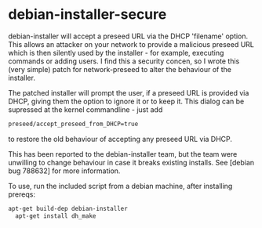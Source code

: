 # debian-installer-secure

debian-installer will accept a preseed URL via the DHCP 'filename' option.
This allows an attacker on your network to provide a malicious preseed URL
which is then silently used by the installer - for example, executing commands
or adding users. I find this a security concen, so I wrote this (very simple)
patch for network-preseed to alter the behaviour of the installer.

The patched installer will prompt the user, if a preseed URL is provided via
DHCP, giving them the option to ignore it or to keep it. This dialog can be
supressed at the kernel commandline - just add

```sh
preseed/accept_preseed_from_DHCP=true
```

to restore the old behaviour of accepting any preseed URL via DHCP.

This has been reported to the debian-installer team, but the team were unwilling
to change behaviour in case it breaks existing installs.
See [debian bug 788632] for more information.

To use, run the included script from a debian machine, after installing prereqs:

```sh
apt-get build-dep debian-installer
  apt-get install dh_make
```

[1]:https://bugs.debian.org/cgi-bin/bugreport.cgi?bug=788634
